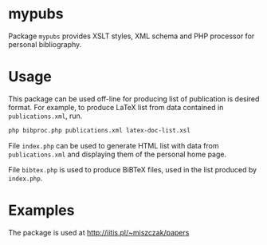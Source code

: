# mypubs

Package `mypubs` provides XSLT styles, XML schema and PHP processor for personal bibliography.

# Usage

This package can be used off-line for producing list of publication is desired format. For example, to produce LaTeX list from data contained in `publications.xml`, run.

```bash
php bibproc.php publications.xml latex-doc-list.xsl
```
File `index.php` can be used to generate HTML list with data from `publications.xml` and displaying them of the personal home page.

File `bibtex.php` is used to produce BiBTeX files, used in the list produced by `index.php`.

# Examples

The package is used at http://iitis.pl/~miszczak/papers

